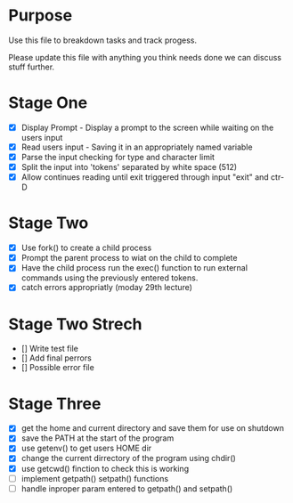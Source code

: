 # Purpose

Use this file to breakdown tasks and track progess.

Please update this file with anything you think needs done we can discuss stuff further.

# Stage One

- [x] Display Prompt  -  Display a prompt to the screen while waiting on the users input
- [x] Read users input - Saving it in an appropriately named variable 
- [x] Parse the input checking for type and character limit
- [x] Split the input into 'tokens' separated by white space (512)
- [x] Allow continues reading until exit triggered through input "exit" and ctr-D

# Stage Two

- [x] Use fork() to create a child process
- [x] Prompt the parent process to wiat on the child to complete
- [x] Have the child process run the exec() function to run external commands  using the previously entered tokens.
- [x] catch errors appropriatly (moday 29th lecture)

# Stage Two Strech
- [] Write test file
- [] Add final perrors
- [] Possible error file

# Stage Three
- [x] get the home and current directory and save them for use on shutdown
- [x] save the PATH at the start of the program
- [x] use getenv() to get users HOME dir
- [x] change the current dirrectory of the program using chdir()
- [x] use getcwd() finction to check this is working
- [ ] implement getpath() setpath() functions
- [ ] handle inproper param entered to getpath() and setpath()